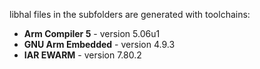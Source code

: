 libhal files in the subfolders are generated with toolchains:
* **Arm Compiler 5** - version 5.06u1
* **GNU Arm Embedded** - version 4.9.3
* **IAR EWARM** - version 7.80.2
